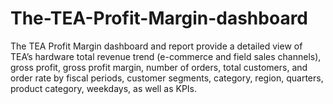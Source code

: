 # The-TEA-Profit-Margin-dashboard
The TEA Profit Margin dashboard and report provide a detailed view of TEA’s hardware total revenue trend (e-commerce and field sales channels), gross profit, gross profit margin, number of orders, total customers, and order rate by fiscal periods, customer segments, category, region, quarters, product category, weekdays, as well as KPIs.
